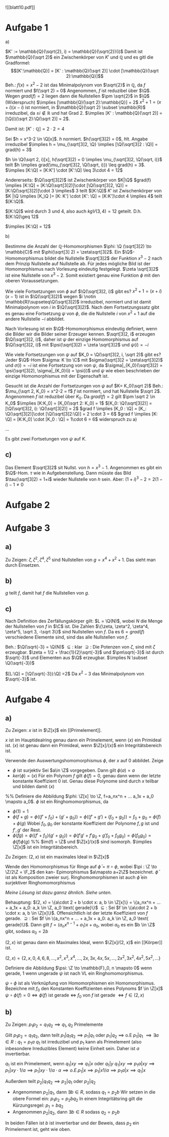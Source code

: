 $\newcommand{\Q}{\mathbb Q}$
$\newcommand{\C}{\mathbb C}$
$\newcommand{\F}{\mathbb F}$
$\newcommand{\Z}{\mathbb Z}$
![[blatt10.pdf]]


# Aufgabe 1
a)

$K' := \mathbb{Q}(\sqrt{2}, i) = \mathbb{Q}(\sqrt{2})(i)$
Damit ist $\mathbb{Q}(\sqrt 2)$ ein Zwischenkörper von $K'$ und $\mathbb{Q}$ und es gitl die Gradformel:
$$[K':\mathbb{Q}] = [K' : \mathbb{Q}(\sqrt 2)] \cdot [\mathbb{Q}(\sqrt 2):\mathbb{Q}]$$
Beh.: $f(x)=x^2-2$ ist das Minimalpolynom von $\sqrt{2}$ in $\mathbb{Q}$, da $f$ normiert und $f(\sqrt 2) = 0$
Angenommen, $f$ ist reduzibel über $\Q$. Wegen $grad(f) = 2$ liegen dann die Nullstellen $\pm \sqrt{2}$ in $\Q$ (Widerspruch)
$\implies [\mathbb{Q}(\sqrt 2):\mathbb{Q}] = 2$
$x^2+1 = (x+i)(x-i)$ ist normiert, in $\mathbb{Q}(\sqrt 2) \subset \mathbb{R}$ irreduzibel, da $\pm i \notin \mathbb{R}$ und hat Grad $2$. $\implies [K' : \mathbb{Q}(\sqrt 2)] = [\Q(i)(\sqrt 2):\Q(\sqrt 2)] = 2$. 

Damit ist: $[K' : \mathbb{Q}] = 2\cdot 2 = 4$

Sei $h = x^3-2 \in \Q[x]$. $h$ normiert. $h(\sqrt[3]2) = 0$, $h$lt. Angabe irreduzibel 
$\implies h = \mu_{\sqrt[3]2, \Q} \implies [\Q(\sqrt[3]2 : \Q)] = grad(h) = 3$

$h \in \Q(\sqrt 2, i)[x], h(\sqrt[3]2) = 0 \implies \mu_{\sqrt[3]2, \Q(\sqrt, i)}$ teilt $h \implies grad(\mu_{\sqrt[3]2, \Q(\sqrt, i)}) \leq grad(h) = 3$.
$\implies [K:\Q] = [K:K'] \cdot [K':\Q] \leq 3\cdot 4 = 12$

Andererseits: $\Q(\sqrt[3]2)$ ist Zwischenkörper von $K|\Q$
$grad(f) \implies [K:\Q] = [K:\Q(\sqrt[3]2)]\cdot [\Q(\sqrt[3]2, \Q)] = [K:\Q(\sqrt[3]2)]\cdot 3 \implies$ 3 teilt $[K:\Q]$
$K'$ ist Zwischenkörper von $K |\Q \implies [K_\Q ]= [K: K'] \cdot [K': \Q] = [K:K']\cdot 4 \implies 4$ teilt $[K:\Q]$.

$[K:\Q]$ wird durch $3$ und $4$, also auch $kgV(3, 4) = 12$ geteilt. D.h. $[K:\Q]\geq 12$

$\implies [K:\Q] = 12$


b)

Bestimme die Anzahl der $\mathbb{Q}$-Homomorphismen $\phi: \Q (\sqrt[3]2) \to \mathbb{C}$ mit $\phi(\sqrt[3] 2) = \zeta\sqrt[3]2$.
Ein $\Q$-Homomorphismus bildet die Nullstelle $\sqrt[3]2$ der Funktion $x^3-2$ nach dem Prinzip Nullstelle auf Nullstelle ab.
Für jedes mögliche Bild ist der Homomorphismus nach Vorlesung eindeutig festgelegt. $\zeta \sqrt[3]2$ ist eine Nullstelle von $x^3-2$. Somit existiert genau eine Funktion $\phi$ mit den oberen Voraussetzungen.

Wie viele Fortsetzungen von $\phi$ auf $\Q(\sqrt[3]2, i)$ gibt es?
$x^2+1 = (x+i)(x-1)$ ist in $\Q(\sqrt[3]2)$ wegen $i \notin \mathbb{R}\supseteq\Q(\sqrt[3]2)$ irreduzibel, normiert und ist damit Minimalpolynom von $i$ in $\Q(\sqrt[3]2)$.
Nach dem Fortsetzungssatz gibt es genau eine Fortsetzung $\psi$ von $\phi$, die die Nullstelle $i$ von $x^2+1$ auf die andere Nullstelle $-i$ abbildet.

Nach Vorlesung ist ein $\Q$-Homomorphismus eindeutig definiert, wenn die Bilder wir die Bilder seiner Erzeuger kennen. $\sqrt[3]2, i$ erzeugen $\Q(\sqrt[3]2, i)$, daher ist $\psi$ der einzige Homomorphismus auf $\Q(\sqrt[3]2, i)$ mit $\psi(\sqrt[3]2) = \zeta \sqrt[3]2$ und $\psi(i) = -i$ 

Wie viele Fortsetzungen von $\psi$ auf $K_0 = \Q(\sqrt[3]2, i, \sqrt 2)$ gibt es?
Jeder $\Q$-Hom $\sigma: K \to \C$ mit $sigma(\sqrt[3]2 = \zeta\sqrt[3]2)$ und $\sigma(i) = -i$ ist eine Fortsetzung von  von $\psi$, da $\sigma|_{K_0}(\sqrt[3]2) = \psi(\sqrt[3]2), \sigma|_{K_0}(i) = \psi(i)$ und $\psi$ wie eben beschrieben der einzige Homomorphismus mit der Eigenschaft ist.

Gesucht ist die Anzahl der Fortsetzungen von $\psi$ auf $K= K_0(\sqrt 2)$
Beh.: $\mu_{\sqrt 2, K_0} = x^2-2 = f$
$f$ ist normiert, und hat Nullstelle $\sqrt 2$.
Angenommen $f$ ist reduzibel über $K_0$. Da $grad(f) = 2$ gilt $\pm \sqrt 2 \in K_0$
$\implies [K:K_0] = [K_0(\sqrt 2: K_0] = 1$
$[K_0: \Q(\sqrt[3]2)] = [\Q(\sqrt[3]2, i): \Q(\sqrt[3]2)] = 2$
$grad f \implies [K_0 : \Q] = [K_: \Q(\sqrt[3]2)]\cdot [\Q(\sqrt[3]2:\Q)] = 2 \cdot 3 = 6$
$grad f \implies [K: \Q] = [K:K_0] \cdot [K_0 : \Q] = 1\cdot 6 = 6$
widerspruch zu a)

...

Es gibt zwei Fortsetungen von $\psi$ auf $K$.

## c)
Das Element $\sqrt[3]2$ sit Nullst. von $h = x^3 -1$.
Angenommen es gibt ein $\Q$-Hom. $\tau$ wie in Aufgebenstellung. Dann müsste das Bild $\tau(\sqrt[3]2) = 1+i$ wieder Nullstelle von $h$ sein.
Aber: $(1+i)^3-2 = 2(1-i)-1 \neq 0$

# Aufgabe 2

# Aufgabe 3
## a)
Zu Zeigen: $\zeta, \zeta^2, \zeta^4, \zeta^5$ sind Nullstellen von $g = x^4+x^2+1$. Das sieht man durch Einsetzen.


## b)
$g$ teilt $f$, damit hat $f$ die Nullstellen von $g$.

## c)
Nach Definition des Zerfällungskörper gilt:
$L = \Q(N)$, wobei $N$ die Menge der Nullstellen von $f$ in $\C$ ist.
Die Zahlen $\{\zeta, \zeta^2, \zeta^4, \zeta^5, \sqrt 3, -\sqrt 3\}$ sind Nullstellen von $f$. Da es $6 = grad(f)$ verschiedene Elemente sind, sind das alle Nullstellen von $f$. 

Beh.: $\Q(\sqrt{-3} = \Q(N)$
$\subseteq:$ klar
$\supseteq:$ Die Potenzen von $\zeta$, sind mit $\zeta$ erzeugbar. $\zeta = 1/2 + \frac{1}{2}\sqrt{-3}$ und $\pm\sqrt{-3}$ ist durch $\sqrt{-3}$ und Elementen aus $\Q$ erzeugbar. $\implies N \subset \Q(\sqrt{-3})$

$[L:\Q] = [\Q(\sqrt{-3}):\Q] =2$
Da $x^2-3$ das Minimalpolynom von $\sqrt{-3}$ ist.


# Aufgabe 4
## a) 
Zu Zeigen: $x$ ist in $\Z[x]$ ein [[Primelement]].

$x$ ist im Hauptidealring genau dann ein Primelement, wenn $(x)$ ein Primideal ist.
$(x)$ ist genau dann ein Primideal, wenn $\Z[x]/(x)$ ein Integritätsbereich ist.

Verwende den Auswertungshomomorphismus $\phi$, der $x$ auf $0$ abbildet. Zeige
- $\phi$ ist surjektiv
Sei $a\in \Z$ vorgegeben. Dann gilt $\phi(a) = a$
- $ker(\phi) = (x)$
Für ein Polynom $f$ gilt $\phi(f) = 0$, genau dann wenn der letzte konstante Koeffizient $0$ ist. Genau diese Polynome sind durch $x$ teilbar und bilden damit $(x)$

%%
Definiere die Abbildung $\phi: \Z[x] \to \Z, f=a_nx^n + ... a_1x + a_0 \mapsto a_0$.
$\phi$ ist ein Ringhomomorphismus, da
- $\phi(1) = 1$
- $\phi(f + g) = \phi((f' + f_0)+(g'+g_0)) = \phi((f'+g')+(f_0+g_0)) = f_0 + g_0 = \phi(f) + \phi(g)$
Wobei $f_0, g_0$ der konstante Koeffizient der Polynome $f, g$ ist und $f', g'$ der Rest.
- $\phi(fg) = \phi((f'+f_0)(g'+g_0)) = \phi(f'g' + f'g_0 + g'f_0 + f_0g_0) = \phi(f_0g_0) = \phi(f)\phi(g)$
%%
$im(f) = \Z$ und $\Z[x]/(x)$ sind isomorph.
$\implies \Z[x]$ ist ein Integritätsbereich.


Zu Zeigen: $(2, x)$ ist ein maximales Ideal in $\Z[x]$

Wende den Homomorphismus für Ringe auf $\bar \phi = \pi \circ \phi$, wobei $\pi : \Z \to \Z/2\Z = \F_2$ den kan- Epimorphismus $a\mapsto a+2\Z$ bezeichnet.
$\bar \phi$ ist als Komposition zweier surj. Ringhomomorphismen ist auch $\bar \phi$ ein surjektiver Ringhomomorphismus

*Meine Lösung ist dazu gannz ähnlich. Siehe unten.*

Behauptung: $(2, x) = \{a\cdot 2 + b \cdot  x: a, b \in \Z[x]\} = \{a_nx^n + ... + a_1x + a_0: a_k \in \Z, a_0 \text{ gerade}\}$
$\subseteq:$ Sei $f \in \{a\cdot 2 + b \cdot  x: a, b \in \Z[x]\}$. Offensichtlich ist der letzte Koeffizient von $f$ gerade.
$\supseteq:$ Sei $f \in \{a_nx^n + ... + a_1x + a_0: a_k \in \Z, a_0 \text{ gerade}\}$. Dann gilt $f = (a_nx^{n-1}+a_1)x + a_0$, wobei $a_0$ es ein $b \in \Z$ gibt, sodass $a_0 = 2b$


$(2, x)$ ist genau dann ein Maximales Ideal, wenn $\Z[x]/(2, x)$ ein [[Körper]] ist.

$(2, x) = \{2, x, 0, 4, 6, 8, ..., x^2, x^3, x^4, ..., 2x, 3x, 4x, 5x, ..., 2x^2, 3x^2, 4x^2, 5x^2, ...\}$

Definiere die Abbildung $\psi: \Z \to \mathbb{F}_0, n \mapsto 0$ wenn gerade, $1$ wenn ungerade
$\psi$ ist nach VL ein Ringhomomorphismus.

$\psi\circ \phi$ ist als Verknüpfung von Homomorphismen ein Homomorphismus. Bezeichne mit $f_0$ den Konstanten Koeffizienten eines Polynoms $f \in \Z[x]$
$\psi\circ \phi(f) = 0 \iff \phi(f)$ ist gerade $\iff$ $f_0$ von $f$ ist gerade $\iff f\in (2, x)$

## b)
Zu Zeigen: $p_1p_2 = q_1 q_2 \implies q_1, q_2$ Primelemente

Gilt $p_1p_2=q_1q_2$, dann teilt $p_1|q_1q_2 \implies p_1|q_1$ oder $p_1|q_2$ $\implies$ o.E $p_1|q_1$ $\implies \exists a\in R: q_1 = p_1 a$
$q_1$ ist irreduzibel und $p_1$ kann als Primelement (also inbesondere Irreduzibles Element) keine Einheit sein. Daher ist $a$ invertierbar. 

$q_1$ ist ein Primelement, wenn $q_1 | xy \implies q_1 |x$ oder $q_1|y$ 
$q_1|xy \implies p_1a|xy \implies p_1|xy\cdot 1/a \implies p_1|xy \cdot 1/a \cdot a \implies o.E. p_1|x \implies p_1|x1/a \implies p_1a|x \implies q_1|x$

Außerdem teilt $p_2|q_1q_2 \implies p_2|q_1$ oder $p_2|q_2$ 
- Angenommen $p_2|q_1$, dann  $\exists b \in R$, sodass $q_1 = p_2b$
Wir setzen in die obere Formel ein: $p_1p_2 = p_2bq_2$
In einem Integritätsring gilt die Kürzungsregel: $p_1 = bq_2$
- Angenommen $p_2|q_2$, dann $\exists b \in R$ sodass $q_2 = p_2b$

In beiden Fällen ist $b$ ist invertierbar und der Beweis, dass $p_2$ ein Primelement ist, geht wie oben.

